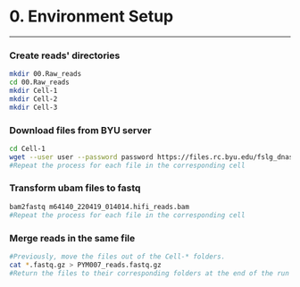 # 0. Environment Setup
*** 

### Create reads' directories 
```bash
mkdir 00.Raw_reads 
cd 00.Raw_reads
mkdir Cell-1
mkdir Cell-2
mkdir Cell-3
```
### Download files from BYU server
```bash
cd Cell-1
wget --user user --password password https://files.rc.byu.edu/fslg_dnasc/data_transfer/Gonzaga-Jauregui/PYH007/Cell-1/m64140_220419_014014.hifi_reads.bam
#Repeat the process for each file in the corresponding cell
```
### Transform ubam files to fastq
```bash
bam2fastq m64140_220419_014014.hifi_reads.bam
#Repeat the process for each file in the corresponding cell
```
### Merge reads in the same file
```bash
#Previously, move the files out of the Cell-* folders.
cat *.fastq.gz > PYM007_reads.fastq.gz 
#Return the files to their corresponding folders at the end of the run
```
